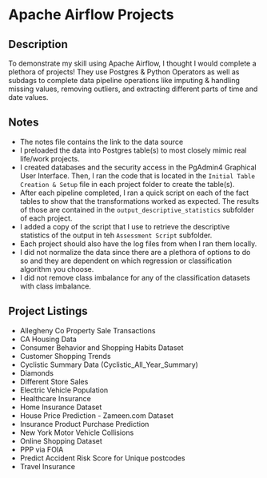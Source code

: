 # Apache Airflow Projects

## Description

To demonstrate my skill using Apache Airflow, I thought I would complete a plethora of projects! They use Postgres & Python Operators as well as subdags to complete data pipeline operations like imputing & handling missing values, removing outliers, and extracting different parts of time and date values.

## Notes

- The notes file contains the link to the data source
- I preloaded the data into Postgres table(s) to most closely mimic real life/work projects. 
- I created databases and the security access in the PgAdmin4 Graphical User Interface. Then, I ran the code that is located in the `Initial Table Creation & Setup` file in each project folder to create the table(s).
- After each pipeline completed, I ran a quick script on each of the fact tables to show that the transformations worked as expected. The results of those are contained in the `output_descriptive_statistics` subfolder of each project.
- I added a copy of the script that I use to retrieve the descriptive statistics of the output in teh `Assessment Script` subfolder.
- Each project should also have the log files from when I ran them locally.
- I did not normalize the data since there are a plethora of options to do so and they are dependent on which regression or classification algorithm you choose.
- I did not remove class imbalance for any of the classification datasets with class imbalance.

## Project Listings

- Allegheny Co Property Sale Transactions
- CA Housing Data
- Consumer Behavior and Shopping Habits Dataset
- Customer Shopping Trends
- Cyclistic Summary Data (Cyclistic_All_Year_Summary)
- Diamonds
- Different Store Sales
- Electric Vehicle Population
- Healthcare Insurance
- Home Insurance Dataset
- House Price Prediction - Zameen.com Dataset
- Insurance Product Purchase Prediction
- New York Motor Vehicle Collisions
- Online Shopping Dataset
- PPP via FOIA
- Predict Accident Risk Score for Unique postcodes
- Travel Insurance


